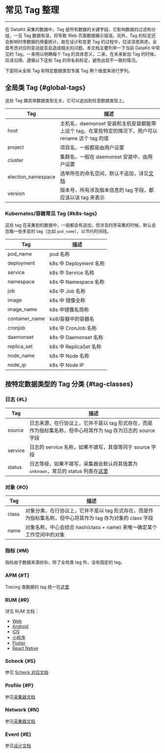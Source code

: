 # 常见 Tag 整理
---

在 DataKit 采集的数据中，Tag 是所有数据的关键字段，它影响数据的过滤和分组，一旦 Tag 数据有误，将导致 Web 页面数据展示错误。另外，Tag 的标定还会影响时序数据的用量统计。故在设计和变更 Tag 的过程中，应该深思熟虑，全盘考虑对应的变动是否会造成相关的问题。本文档主要列举一下当前 DataKit 中常见的 Tag，一来用以明确每个 Tag 的具体意义，二来，在未来新加 Tag 的时候，应该沿用、遵循以下这些 Tag 的命名和标定，避免出现不一致的情况。

下面将从全局 Tag 和特定数据类型专属 Tag 两个维度来进行罗列。

## 全局类 Tag {#global-tags}

这些 Tag 跟具体数据类型无关，它可以追加到任意数据类型上。

| Tag                | 描述                                                                                                |
| ---                | ---                                                                                                 |
| host               | 主机名，daemonset 安装和主机安装都能带上这个 tag，在某些特定的情况下，用户可以 rename 这个 tag 的值 |
| project            | 项目名，一般都是由用户设置                                                                          |
| cluster            | 集群名，一般在 daemonset 安装中，由用户设置                                                         |
| election_namespace | 选举所在的命名空间，默认不追加，详见[文档](datakit-daemonset-deploy.md#env-elect)                   |
| version            | 版本号，所有涉及版本信息的 tag 字段，都应该以该 tag 来表示                                          |

### Kubernates/容器常见 Tag {#k8s-tags}

这些 tag 在采集到的数据中，一般都会有追加，但涉及时序采集的时候，默认会忽略一些多变的 tag（比如 `pod_name`），以节约时间线。

| Tag            | 描述                    |
| ---            | ---                     |
| pod_name       | pod 名称                |
| deployment     | k8s 中 Deployment 名称  |
| service        | k8s 中 Service 名称     |
| namespace      | k8s 中 Namespace 名称   |
| job            | k8s 中 Job 名称         |
| image          | k8s 中 镜像全称         |
| image_name     | k8s 中镜像名简称        |
| container_name | ks8/容器中的容器名      |
| cronjob        | k8s 中 CronJob 名称     |
| daemonset      | k8s 中 Daemonset 名称   |
| replica_set    | k8s 中 ReplicaSet 名称 |
| node_name      | k8s 中 Node 名称        |
| node_ip        | k8s 中 Node IP          |

## 按特定数据类型的 Tag 分类 {#tag-classes}

### 日志 {#L}

| Tag                | 描述                                                                                                |
| ---                | ---                                                                                                 |
| source | 日志来源，在行协议上，它并不是以 tag 形式存在，而是作为指标集名称，但中心将其作为 tag 存为日志的 source 字段 |
| service | 日志的 service 名称，如果不填写，其值等同于 source 字段 |
| status | 日志等级，如果不填写，采集器会默认将其值置为 `unknown`，常见的 status 列表在[这里](logging.md#status) |

### 对象 {#O}

| Tag                | 描述                                                                                                |
| ---                | ---                                                                                                 |
| class | 对象分类，在行协议上，它并不是以 tag 形式存在，而是作为指标集名称，但中心将其作为 tag 存为对象的 class 字段 |
| name | 对象名称，中心会结合 hash(class + name) 来唯一确定某个工作空间中的对象 |

### 指标 {#M}

指标由于数据来源纷杂，除了全局类 tag 外，没有固定的 tag。

### APM {#T}

Tracing 类数据的 tag 统一在[这里](ddtrace.md#measurements)

### RUM {#R}

详见 RUM 文档：

- [Web](../real-user-monitoring/web/app-data-collection.md)
- [Android](../real-user-monitoring/android/app-data-collection.md)
- [iOS](../real-user-monitoring/ios/app-data-collection.md)
- [小程序](../real-user-monitoring/miniapp/app-data-collection.md)
- [Flutter](../real-user-monitoring/flutter/app-data-collection.md)
- [React Native](../real-user-monitoring/react-native/app-data-collection.md)

### Scheck {#S}

参见 [Scheck 对应文档](../scheck/scheck-how-to.md)

### Profile {#P}

参见[采集器文档](profile.md#measurements)

### Network {#N}

参见[采集器文档](ebpf.md#measurements)

### Event {#E}

参见[设计文档](../events/generating.md)
